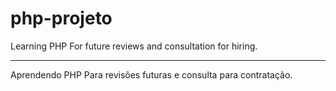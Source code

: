 # php-projeto

Learning PHP
For future reviews and consultation for hiring.
___________________________________
Aprendendo PHP
Para revisões futuras e consulta para contratação.
